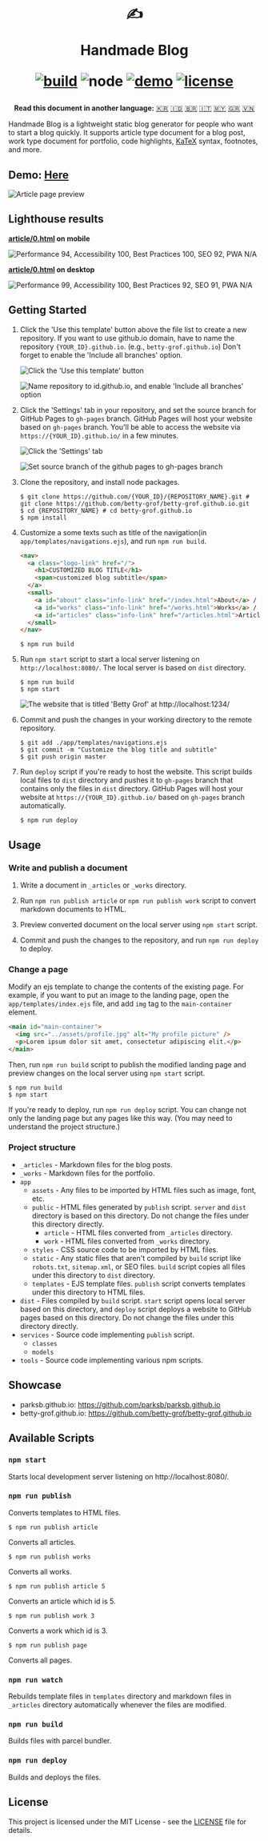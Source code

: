 <div align="center">
  <h1>

  ✍️

  Handmade Blog

  [![build](https://img.shields.io/github/workflow/status/parksb/handmade-blog/Node%20CI/master?style=flat-square)](https://github.com/parksb/handmade-blog/actions?query=workflow%3A%22Node+CI%22) ![node](https://img.shields.io/badge/node-%3E%3D%2010.0-brightgreen?style=flat-square) [![demo](https://img.shields.io/netlify/3f01acb3-1107-470a-914f-90d100b87d85?label=demo&style=flat-square)](https://handmade-blog.netlify.com/) [![license](https://img.shields.io/github/license/parksb/handmade-blog?style=flat-square)](LICENSE)

  </h1>

  <strong>Read this document in another language:</strong> [:kr:](_docs/README-KO.md) [:indonesia:](_docs/README-ID.md) [:brazil:](_docs/README-PT-BR.md) [:it:](_docs/README-IT.md) [:malaysia:](_docs/README-MS.md) [:greece:](_docs/README-EL.md) [:vietnam:](_docs/README-VI.md)
</div>

Handmade Blog is a lightweight static blog generator for people who want to start a blog quickly. It supports article type document for a blog post, work type document for portfolio, code highlights, [KaTeX](https://katex.org/) syntax, footnotes, and more.

## Demo: [Here](https://handmade-blog.vercel.app/)

![Article page preview](https://user-images.githubusercontent.com/6410412/74097056-be43d100-4b4a-11ea-806b-7bd263d7f623.png)

## Lighthouse results

**[article/0.html](https://handmade-blog.vercel.app/article/0.html) on mobile**

![Performance 94, Accessibility 100, Best Practices 100, SEO 92, PWA N/A](https://user-images.githubusercontent.com/6410412/169649124-32f4bd18-f3ff-418d-8bb8-61ec6105877a.png)

**[article/0.html](https://handmade-blog.vercel.app/article/0.html) on desktop**

![Performance 99, Accessibility 100, Best Practices 92, SEO 91, PWA N/A](https://user-images.githubusercontent.com/6410412/169649130-7f0a82e1-21ac-4c7d-9efb-9f9908865b63.png)

## Getting Started

1. Click the 'Use this template' button above the file list to create a new repository. If you want to use github.io domain, have to name the repository `{YOUR_ID}.github.io`. (e.g., `betty-grof.github.io`) Don't forget to enable the 'Include all branches' option.

    ![Click the 'Use this template' button](https://user-images.githubusercontent.com/6410412/93741226-f524ae00-fc26-11ea-8f88-ba634d2de66b.png)

    ![Name repository to id.github.io, and enable 'Include all branches' option](https://user-images.githubusercontent.com/6410412/93741223-f48c1780-fc26-11ea-9980-8911e531a29c.png)

2. Click the 'Settings' tab in your repository, and set the source branch for GitHub Pages to `gh-pages` branch. GitHub Pages will host your website based on `gh-pages` branch. You'll be able to access the website via `https://{YOUR_ID}.github.io/` in a few minutes.

    ![Click the 'Settings' tab](https://user-images.githubusercontent.com/6410412/93750006-d11c9900-fc35-11ea-9ac1-4f92216f28f9.png)

    ![Set source branch of the github pages to gh-pages branch](https://user-images.githubusercontent.com/6410412/93741218-f2c25400-fc26-11ea-9e30-eddb9a2a3b3f.png)

3. Clone the repository, and install node packages.

    ```shell script
    $ git clone https://github.com/{YOUR_ID}/{REPOSITORY_NAME}.git # git clone https://github.com/betty-grof/betty-grof.github.io.git
    $ cd {REPOSITORY_NAME} # cd betty-grof.github.io
    $ npm install
    ```

4. Customize a some texts such as title of the navigation(in `app/templates/navigations.ejs`), and run `npm run build`.

    ```html
    <nav>
      <a class="logo-link" href="/">
        <h1>CUSTOMIZED BLOG TITLE</h1>
        <span>customized blog subtitle</span>
      </a>
      <small>
        <a id="about" class="info-link" href="/index.html">About</a> /
        <a id="works" class="info-link" href="/works.html">Works</a> /
        <a id="articles" class="info-link" href="/articles.html">Articles</a>
      </small>
    </nav>
    ```
    ``` shell script
    $ npm run build
    ```

5. Run `npm start` script to start a local server listening on `http://localhost:8080/`. The local server is based on `dist` directory.

    ```shell script
    $ npm run build
    $ npm start
    ```

    ![The website that is titled 'Betty Grof' at http://localhost:1234/](https://user-images.githubusercontent.com/6410412/93754683-155f6780-fc3d-11ea-99de-92c747c103f9.png)

6. Commit and push the changes in your working directory to the remote repository.

   ```shell script
   $ git add ./app/templates/navigations.ejs
   $ git commit -m "Customize the blog title and subtitle"
   $ git push origin master
   ```

7. Run `deploy` script if you're ready to host the website. This script builds local files to `dist` directory and pushes it to `gh-pages` branch that contains only the files in `dist` directory. GitHub Pages will host your website at `https://{YOUR_ID}.github.io/` based on `gh-pages` branch automatically.

    ```shell script
    $ npm run deploy
    ```

## Usage

### Write and publish a document

1. Write a document in `_articles` or `_works` directory.

1. Run `npm run publish article` or `npm run publish work` script to convert markdown documents to HTML.

1. Preview converted document on the local server using `npm start` script.

1. Commit and push the changes to the repository, and run `npm run deploy` to deploy.

### Change a page

Modify an ejs template to change the contents of the existing page. For example, if you want to put an image to the landing page, open the `app/templates/index.ejs` file, and add `img` tag to the `main-container` element.

```html
<main id="main-container">
  <img src="../assets/profile.jpg" alt="My profile picture" />
  <p>Lorem ipsum dolor sit amet, consectetur adipiscing elit.</p>
</main>
```

Then, run `npm run build` script to publish the modified landing page and preview changes on the local server using `npm start` script.

```shell script
$ npm run build
$ npm start
```

If you're ready to deploy, run `npm run deploy` script. You can change not only the landing page but any pages like this way. (You may need to understand the project structure.)

### Project structure

* `_articles` - Markdown files for the blog posts.
* `_works` - Markdown files for the portfolio.
* `app`
  * `assets` - Any files to be imported by HTML files such as image, font, etc.
  * `public` - HTML files generated by `publish` script. `server` and `dist` directory is based on this directory. Do not change the files under this directory directly.
    * `article` - HTML files converted from `_articles` directory.
    * `work` - HTML files converted from `_works` directory.
  * `styles` - CSS source code to be imported by HTML files.
  * `static` - Any static files that aren't compiled by `build` script like `robots.txt`, `sitemap.xml`, or SEO files. `build` script copies all files under this directory to `dist` directory.
  * `templates` - EJS template files. `publish` script converts templates under this directory to HTML files.
* `dist` - Files compiled by `build` script. `start` script opens local server based on this directory, and `deploy` script deploys a website to GitHub pages based on this directory. Do not change the files under this directory directly.
* `services` - Source code implementing `publish` script.
  * `classes`
  * `models`
* `tools` - Source code implementing various npm scripts.

## Showcase

* parksb.github.io: https://github.com/parksb/parksb.github.io
* betty-grof.github.io: https://github.com/betty-grof/betty-grof.github.io

## Available Scripts

### `npm start`

Starts local development server listening on http://localhost:8080/.

### `npm run publish`

Converts templates to HTML files.

```shell script
$ npm run publish article
```

Converts all articles.

```shell script
$ npm run publish works
```

Converts all works.

```shell script
$ npm run publish article 5
```

Converts an article which id is 5.

```shell script
$ npm run publish work 3
```

Converts a work which id is 3.

```shell script
$ npm run publish page
```

Converts all pages.

### `npm run watch`

Rebuilds template files in `templates` directory and markdown files in `_articles` directory automatically whenever the files are modified.

### `npm run build`

Builds files with parcel bundler.

### `npm run deploy`

Builds and deploys the files.

## License

This project is licensed under the MIT License - see the [LICENSE](LICENSE) file for details.
